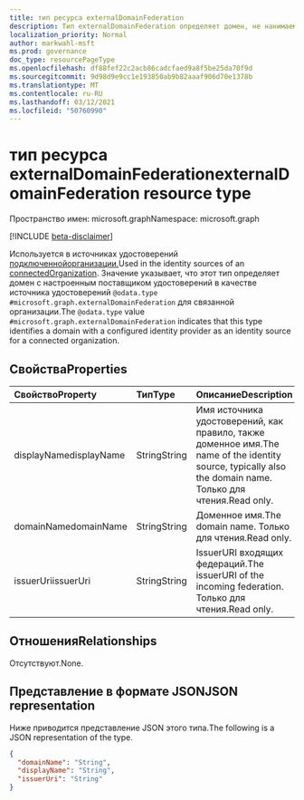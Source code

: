 ```yaml
---
title: тип ресурса externalDomainFederation
description: Тип externalDomainFederation определяет домен, не нанимаемый клиентом, с настроенным поставщиком удостоверений в качестве источника удостоверений для связанной организации.
localization_priority: Normal
author: markwahl-msft
ms.prod: governance
doc_type: resourcePageType
ms.openlocfilehash: df88fef22c2acb86cadcfaed9a8f5be25da70f9d
ms.sourcegitcommit: 9d98d9e9cc1e193850ab9b82aaaf906d70e1378b
ms.translationtype: MT
ms.contentlocale: ru-RU
ms.lasthandoff: 03/12/2021
ms.locfileid: "50760990"
---
```

# <a name="externaldomainfederation-resource-type"></a><span data-ttu-id="1b527-103">тип ресурса externalDomainFederation</span><span class="sxs-lookup"><span data-stu-id="1b527-103">externalDomainFederation resource type</span></span>

<span data-ttu-id="1b527-104">Пространство имен: microsoft.graph</span><span class="sxs-lookup"><span data-stu-id="1b527-104">Namespace: microsoft.graph</span></span>

[!INCLUDE [beta-disclaimer](../../includes/beta-disclaimer.md)]

<span data-ttu-id="1b527-105">Используется в источниках удостоверений [подключеннойорганизации.](connectedOrganization.md)</span><span class="sxs-lookup"><span data-stu-id="1b527-105">Used in the identity sources of an [connectedOrganization](connectedOrganization.md).</span></span> <span data-ttu-id="1b527-106">Значение указывает, что этот тип определяет домен с настроенным поставщиком удостоверений в качестве источника удостоверений `@odata.type` `#microsoft.graph.externalDomainFederation` для связанной организации.</span><span class="sxs-lookup"><span data-stu-id="1b527-106">The `@odata.type` value `#microsoft.graph.externalDomainFederation` indicates that this type identifies a domain with a configured identity provider as an identity source for a connected organization.</span></span>

## <a name="properties"></a><span data-ttu-id="1b527-107">Свойства</span><span class="sxs-lookup"><span data-stu-id="1b527-107">Properties</span></span>

| <span data-ttu-id="1b527-108">Свойство</span><span class="sxs-lookup"><span data-stu-id="1b527-108">Property</span></span>                     | <span data-ttu-id="1b527-109">Тип</span><span class="sxs-lookup"><span data-stu-id="1b527-109">Type</span></span>                      | <span data-ttu-id="1b527-110">Описание</span><span class="sxs-lookup"><span data-stu-id="1b527-110">Description</span></span> |
| :--------------------------- | :------------------------ | :---------- |
| <span data-ttu-id="1b527-111">displayName</span><span class="sxs-lookup"><span data-stu-id="1b527-111">displayName</span></span> |<span data-ttu-id="1b527-112">String</span><span class="sxs-lookup"><span data-stu-id="1b527-112">String</span></span> | <span data-ttu-id="1b527-113">Имя источника удостоверений, как правило, также доменное имя.</span><span class="sxs-lookup"><span data-stu-id="1b527-113">The name of the identity source, typically also the domain name.</span></span> <span data-ttu-id="1b527-114">Только для чтения.</span><span class="sxs-lookup"><span data-stu-id="1b527-114">Read only.</span></span> |
| <span data-ttu-id="1b527-115">domainName</span><span class="sxs-lookup"><span data-stu-id="1b527-115">domainName</span></span> |<span data-ttu-id="1b527-116">String</span><span class="sxs-lookup"><span data-stu-id="1b527-116">String</span></span> | <span data-ttu-id="1b527-117">Доменное имя.</span><span class="sxs-lookup"><span data-stu-id="1b527-117">The domain name.</span></span> <span data-ttu-id="1b527-118">Только для чтения.</span><span class="sxs-lookup"><span data-stu-id="1b527-118">Read only.</span></span> |
| <span data-ttu-id="1b527-119">issuerUri</span><span class="sxs-lookup"><span data-stu-id="1b527-119">issuerUri</span></span> |<span data-ttu-id="1b527-120">String</span><span class="sxs-lookup"><span data-stu-id="1b527-120">String</span></span> | <span data-ttu-id="1b527-121">IssuerURI входящих федераций.</span><span class="sxs-lookup"><span data-stu-id="1b527-121">The issuerURI of the incoming federation.</span></span> <span data-ttu-id="1b527-122">Только для чтения.</span><span class="sxs-lookup"><span data-stu-id="1b527-122">Read only.</span></span> |

## <a name="relationships"></a><span data-ttu-id="1b527-123">Отношения</span><span class="sxs-lookup"><span data-stu-id="1b527-123">Relationships</span></span>

<span data-ttu-id="1b527-124">Отсутствуют.</span><span class="sxs-lookup"><span data-stu-id="1b527-124">None.</span></span>

## <a name="json-representation"></a><span data-ttu-id="1b527-125">Представление в формате JSON</span><span class="sxs-lookup"><span data-stu-id="1b527-125">JSON representation</span></span>

<span data-ttu-id="1b527-126">Ниже приводится представление JSON этого типа.</span><span class="sxs-lookup"><span data-stu-id="1b527-126">The following is a JSON representation of the type.</span></span>

<!-- {
  "blockType": "resource",
  "optionalProperties": [

  ],
  "@odata.type": "microsoft.graph.externalDomainFederation",
  "baseType": "microsoft.graph.identitySource"
}-->

```json
{
  "domainName": "String",
  "displayName": "String",
  "issuerUri": "String"
}
```

<!-- uuid: 16cd6b66-4b1a-43a1-adaf-3a886856ed98
2019-02-04 14:57:30 UTC -->
<!-- {
  "type": "#page.annotation",
  "description": "externalDomainFederation resource type",
  "keywords": "",
  "section": "documentation",
  "tocPath": ""
}-->


